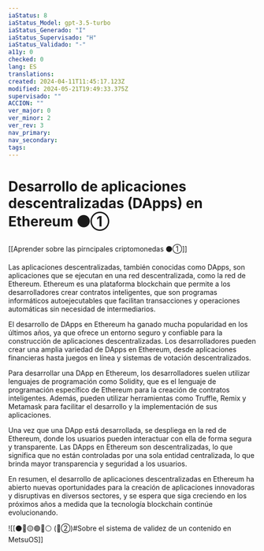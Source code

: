 ```yaml
---
iaStatus: 8
iaStatus_Model: gpt-3.5-turbo
iaStatus_Generado: "I"
iaStatus_Supervisado: "H"
iaStatus_Validado: "-"
a11y: 0
checked: 0
lang: ES
translations: 
created: 2024-04-11T11:45:17.123Z
modified: 2024-05-21T19:49:33.375Z
supervisado: ""
ACCION: ""
ver_major: 0
ver_minor: 2
ver_rev: 3
nav_primary: 
nav_secondary: 
tags:
---
```

# Desarrollo de aplicaciones descentralizadas (DApps) en Ethereum ⚫①

[[Aprender sobre las pirncipales criptomonedas ⚫①]]

Las aplicaciones descentralizadas, también conocidas como DApps, son aplicaciones que se ejecutan en una red descentralizada, como la red de Ethereum. Ethereum es una plataforma blockchain que permite a los desarrolladores crear contratos inteligentes, que son programas informáticos autoejecutables que facilitan transacciones y operaciones automáticas sin necesidad de intermediarios.

El desarrollo de DApps en Ethereum ha ganado mucha popularidad en los últimos años, ya que ofrece un entorno seguro y confiable para la construcción de aplicaciones descentralizadas. Los desarrolladores pueden crear una amplia variedad de DApps en Ethereum, desde aplicaciones financieras hasta juegos en línea y sistemas de votación descentralizados.

Para desarrollar una DApp en Ethereum, los desarrolladores suelen utilizar lenguajes de programación como Solidity, que es el lenguaje de programación específico de Ethereum para la creación de contratos inteligentes. Además, pueden utilizar herramientas como Truffle, Remix y Metamask para facilitar el desarrollo y la implementación de sus aplicaciones.

Una vez que una DApp está desarrollada, se despliega en la red de Ethereum, donde los usuarios pueden interactuar con ella de forma segura y transparente. Las DApps en Ethereum son descentralizadas, lo que significa que no están controladas por una sola entidad centralizada, lo que brinda mayor transparencia y seguridad a los usuarios.

En resumen, el desarrollo de aplicaciones descentralizadas en Ethereum ha abierto nuevas oportunidades para la creación de aplicaciones innovadoras y disruptivas en diversos sectores, y se espera que siga creciendo en los próximos años a medida que la tecnología blockchain continúe evolucionando.

![[⚫🔴🟡🟢🔵⚪ (🔴②)#Sobre el sistema de validez de un contenido en MetsuOS]]
